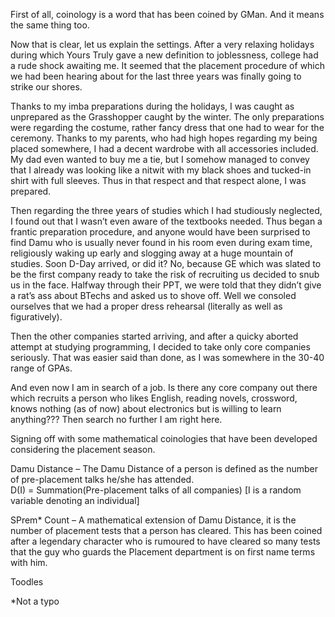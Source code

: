 First of all, coinology is a word that has been coined by GMan. And it means the same thing too.

Now that is clear, let us explain the settings. After a very relaxing holidays during which Yours Truly gave a new definition to 
joblessness, college had a rude shock awaiting me. It seemed that the placement procedure of which we had been hearing about for
the last three years was finally going to strike our shores. 

Thanks to my imba preparations during the holidays, I was caught as unprepared as the Grasshopper caught by the winter. The only
preparations were regarding the costume, rather fancy dress that one had to wear for the ceremony. Thanks to my parents, who had
high hopes regarding my being placed somewhere, I had a decent wardrobe with all accessories included. My dad even wanted to buy
me a tie, but I somehow managed to convey that I already was looking like a nitwit with my black shoes and tucked-in shirt with 
full sleeves. Thus in that respect and that respect alone, I was prepared.

Then regarding the three years of studies which I had studiously neglected, I found out that I wasn’t even aware of the textbooks 
needed. Thus began a frantic preparation procedure, and anyone would have been surprised to find Damu who is usually never found 
in his room even during exam time, religiously waking up early and slogging away at a huge mountain of studies. Soon D-Day arrived,
or did it? No, because GE which was slated to be the first company ready to take the risk of recruiting us decided to snub us in 
the face. Halfway through their PPT, we were told that they didn’t give a rat’s ass about BTechs and asked us to shove off. Well we
consoled ourselves that we had a proper dress rehearsal (literally as well as figuratively). 

Then the other companies started 
arriving, and after a quicky aborted attempt at studying programming, I decided to take only core companies seriously. That was
easier said than done, as I was somewhere in the 30-40 range of GPAs. 

And even now I am in search of a job. Is there any core 
company out there which recruits a person who likes English, reading novels, crossword, knows nothing (as of now) about 
electronics but is willing to learn anything??? Then search no further I am right here.

Signing off with some mathematical coinologies that have been developed considering the placement season.

Damu Distance – The Damu Distance of a person is defined as the number of pre-placement talks he/she has attended.  
D(I) = Summation(Pre-placement talks of all companies) [I is a random variable denoting an individual]

SPrem* Count – A mathematical extension of Damu Distance, it is the number of placement tests that a person has cleared. This 
has been coined after a legendary character who is rumoured to have cleared so many tests that the guy who guards the Placement
department is on first name terms with him.

Toodles

*Not a typo